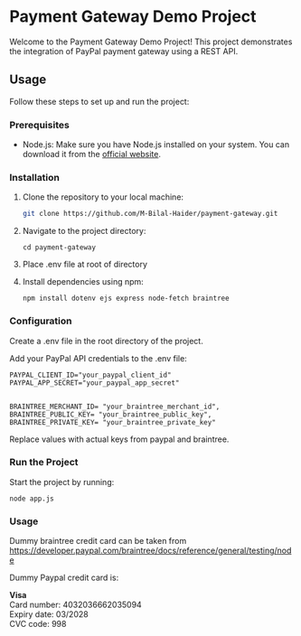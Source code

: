 # Payment Gateway Demo Project

Welcome to the Payment Gateway Demo Project! This project demonstrates the integration of PayPal payment gateway using a REST API.

## Usage

Follow these steps to set up and run the project:

### Prerequisites

- Node.js: Make sure you have Node.js installed on your system. You can download it from the [official website](https://nodejs.org/).

### Installation

1. Clone the repository to your local machine:

   ```bash
   git clone https://github.com/M-Bilal-Haider/payment-gateway.git
   ```

2. Navigate to the project directory:
    ```
    cd payment-gateway
    ```

3. Place .env file at root of directory

4. Install dependencies using npm:
    ```
    npm install dotenv ejs express node-fetch braintree
    ```

### Configuration

Create a .env file in the root directory of the project.

Add your PayPal API credentials to the .env file:


```
PAYPAL_CLIENT_ID="your_paypal_client_id"
PAYPAL_APP_SECRET="your_paypal_app_secret"


BRAINTREE_MERCHANT_ID= "your_braintree_merchant_id",
BRAINTREE_PUBLIC_KEY= "your_braintree_public_key",
BRAINTREE_PRIVATE_KEY= "your_braintree_private_key"
```

Replace values with actual keys from paypal and braintree.

### Run the Project

Start the project by running:

```
node app.js
```


### Usage
Dummy braintree credit card can be taken from 
https://developer.paypal.com/braintree/docs/reference/general/testing/node


Dummy Paypal credit card is:<br />

<b>Visa</b> <br />
Card number: 4032036662035094<br />
Expiry date: 03/2028<br />
CVC code: 998<br />